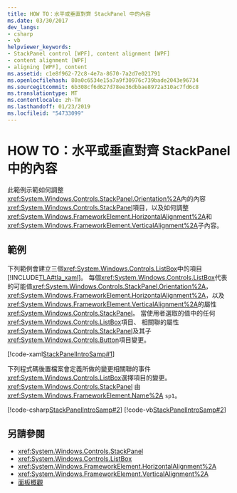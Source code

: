 ```yaml
---
title: HOW TO：水平或垂直對齊 StackPanel 中的內容
ms.date: 03/30/2017
dev_langs:
- csharp
- vb
helpviewer_keywords:
- StackPanel control [WPF], content alignment [WPF]
- content alignment [WPF]
- aligning [WPF], content
ms.assetid: c1e8f962-72c8-4e7a-8670-7a2d7e021791
ms.openlocfilehash: 80a0c6534e15a7a9f30976c739bade2043e96734
ms.sourcegitcommit: 6b308cf6d627d78ee36dbbae8972a310ac7fd6c8
ms.translationtype: MT
ms.contentlocale: zh-TW
ms.lasthandoff: 01/23/2019
ms.locfileid: "54733099"
---
```

# <a name="how-to-horizontally-or-vertically-align-content-in-a-stackpanel"></a>HOW TO：水平或垂直對齊 StackPanel 中的內容
此範例示範如何調整<xref:System.Windows.Controls.StackPanel.Orientation%2A>內的內容<xref:System.Windows.Controls.StackPanel>項目，以及如何調整<xref:System.Windows.FrameworkElement.HorizontalAlignment%2A>和<xref:System.Windows.FrameworkElement.VerticalAlignment%2A>子內容。  
  
## <a name="example"></a>範例  
 下列範例會建立三個<xref:System.Windows.Controls.ListBox>中的項目[!INCLUDE[TLA#tla_xaml](../../../../includes/tlasharptla-xaml-md.md)]。 每個<xref:System.Windows.Controls.ListBox>代表的可能值<xref:System.Windows.Controls.StackPanel.Orientation%2A>， <xref:System.Windows.FrameworkElement.HorizontalAlignment%2A>，以及<xref:System.Windows.FrameworkElement.VerticalAlignment%2A>的屬性<xref:System.Windows.Controls.StackPanel>。 當使用者選取的值中的任何<xref:System.Windows.Controls.ListBox>項目、 相關聯的屬性<xref:System.Windows.Controls.StackPanel>及其子<xref:System.Windows.Controls.Button>項目變更。  
  
 [!code-xaml[StackPanelIntroSamp#1](../../../../samples/snippets/csharp/VS_Snippets_Wpf/StackPanelIntroSamp/CSharp/Window1.xaml#1)]  
  
 下列程式碼後置檔案會定義所做的變更相關聯的事件<xref:System.Windows.Controls.ListBox>選擇項目的變更。 <xref:System.Windows.Controls.StackPanel> 由<xref:System.Windows.FrameworkElement.Name%2A> `sp1`。  
  
 [!code-csharp[StackPanelIntroSamp#2](../../../../samples/snippets/csharp/VS_Snippets_Wpf/StackPanelIntroSamp/CSharp/Window1.xaml.cs#2)]
 [!code-vb[StackPanelIntroSamp#2](../../../../samples/snippets/visualbasic/VS_Snippets_Wpf/StackPanelIntroSamp/VisualBasic/Window1.xaml.vb#2)]  
  
## <a name="see-also"></a>另請參閱
- <xref:System.Windows.Controls.StackPanel>
- <xref:System.Windows.Controls.ListBox>
- <xref:System.Windows.FrameworkElement.HorizontalAlignment%2A>
- <xref:System.Windows.FrameworkElement.VerticalAlignment%2A>
- [面板概觀](../../../../docs/framework/wpf/controls/panels-overview.md)
